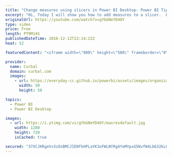 ```yaml
---
title: "Change measures using slicers in Power BI Desktop- Power BI Tips & Tricks #20"
excerpt: "Hi, Today I will show you how to add measures to a slicer.  Link to Power BI community blog and pbix file: https://goo.gl/JtBdZn  Link to DAX Fridays SWITCH: https://www.youtube.com/watch?v=-ykkaAtlCMc   Looking for a download file? Go to our Download Center: https://curbal.com/donwload-center  SUBSCRIBE"
originalUrl: https://youtube.com/watch?v=gYbGNeYD4OY
type: video
price: Free
length: PT9M14S
publishedDateTime: 2016-12-12T22:14:22Z
heat: 52

featuredContent: "<iframe width=\"800\" height=\"500\" frameborder=\"0\" src=\"https://www.youtube.com/embed/gYbGNeYD4OY\" allow=\"accelerometer; autoplay; encrypted-media; gyroscope; picture-in-picture\" allowfullscreen></iframe>"

provider:
  name: Curbal
  domain: curbal.com
  images:
    - url: https://everyday-cc.github.io/powerbi/assets/images/organizations/curbal.com-50x50.jpg
      width: 50
      height: 50

topics:
  - Power BI
  - Power BI Desktop

images:
  - url: https://i.ytimg.com/vi/gYbGNeYD4OY/maxresdefault.jpg
    width: 1280
    height: 720
    isCached: true

secured: "37XCJKRgeVv3zOsBMCJIENfkHPLaYK3oFWLNYRg4YeMYpxG5NvfW4Lb632kLHdwZTkDTdtUdnThw1k9lxgRGdntkV4J2FyCqKG9szNsQrFo6xQYmy9eIZMfqRy9yqNPUZ3BszsSXB3c722ZE4qRRWvJpfxw5JoVA2hKHeEIK3lFf95KloFD99MQ25NcSor8Q6+HDtOsH4VdoaGqVcAv6/6MJSlnDfoXcxgg6/GALeOj/jN06K7uMxGTJ8aHXFFbknPJLJn3q85LfFKAZ4yBnJr485jdbx1XcLvzwrLW5Wu79xDYblStGjM0qzYW5evtLCIflNFtq3PAZXpkgbvfL6AI99ud7EWKhcMbovixY527QA1NYqg4kol9C0fBLmiumm//ntWyqZ88BE1BAAw6lu6HQOHLSwGVu0dnC8G8q5VJ4HJpmn8OJqRDQXzahMYPw;z8kNwQ97d52AfmQPV2TKKQ=="
---
```



